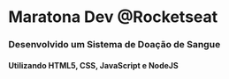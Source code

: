 # Maratona Dev @Rocketseat

### Desenvolvido um Sistema de Doação de Sangue

#### Utilizando HTML5, CSS, JavaScript e NodeJS
